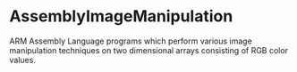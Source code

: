 # AssemblyImageManipulation
ARM Assembly Language programs which perform various image manipulation techniques on two dimensional arrays consisting of RGB color values.
